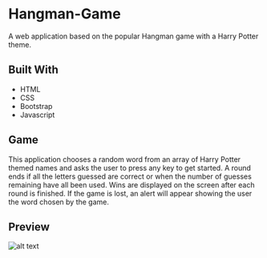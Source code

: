 # Hangman-Game 

A web application based on the popular Hangman game with a Harry Potter theme.

## Built With
- HTML
- CSS
- Bootstrap
- Javascript

## Game
This application chooses a random word from an array of Harry Potter themed names and asks the user to press any key to get started.
A round ends if all the letters guessed are correct or when the number of guesses remaining have all been used. Wins are displayed on 
the screen after each round is finished. If the game is lost, an alert will appear showing the user the word chosen by the game. 

## Preview

![alt text](https://github.com/renterrg/Hangman-Game/new/master/img/harry-potter-banner-1.jpg)


